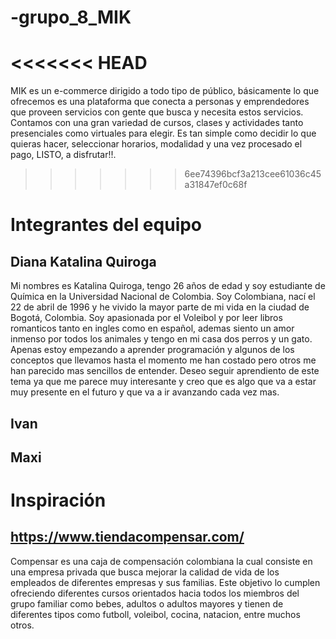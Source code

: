 # -grupo_8_MIK
<<<<<<< HEAD
=======

MIK es un e-commerce dirigido a todo tipo de público, básicamente lo que ofrecemos es una plataforma que conecta a personas y emprendedores que proveen servicios con gente que busca y necesita estos servicios. Contamos con una gran variedad de cursos, clases y actividades tanto presenciales como virtuales para elegir. Es tan simple como decidir lo que quieras hacer, seleccionar horarios, modalidad y una vez procesado el pago, LISTO, a disfrutar!!.
>>>>>>> 6ee74396bcf3a213cee61036c45a31847ef0c68f


# Integrantes del equipo

## Diana Katalina Quiroga

Mi nombres es Katalina Quiroga, tengo 26 años de edad y soy estudiante de Química en la Universidad Nacional de Colombia. Soy Colombiana, nací el 22 de abril de 1996 y he vivido la mayor parte de mi vida en la ciudad de Bogotá, Colombia. Soy apasionada por el Voleibol y por leer libros romanticos tanto en ingles como en español, ademas siento un amor inmenso por todos los animales y tengo en mi casa dos perros y un gato. Apenas estoy empezando a aprender programación y algunos de los conceptos que llevamos hasta el momento me han costado pero otros me han parecido mas sencillos de entender. Deseo seguir aprendiento de este tema ya que me parece muy interesante y creo que es algo que va a estar muy presente en el futuro y que va a ir avanzando cada vez mas. 

## Ivan

## Maxi


# Inspiración

## https://www.tiendacompensar.com/

Compensar es una caja de compensación colombiana la cual consiste en una empresa privada que busca mejorar la calidad de vida de los empleados de diferentes empresas y sus familias. Este objetivo lo cumplen ofreciendo diferentes cursos orientados hacia todos los miembros del grupo familiar como bebes, adultos o adultos mayores y tienen de diferentes tipos como futboll, voleibol, cocina, natacion, entre muchos otros. 


